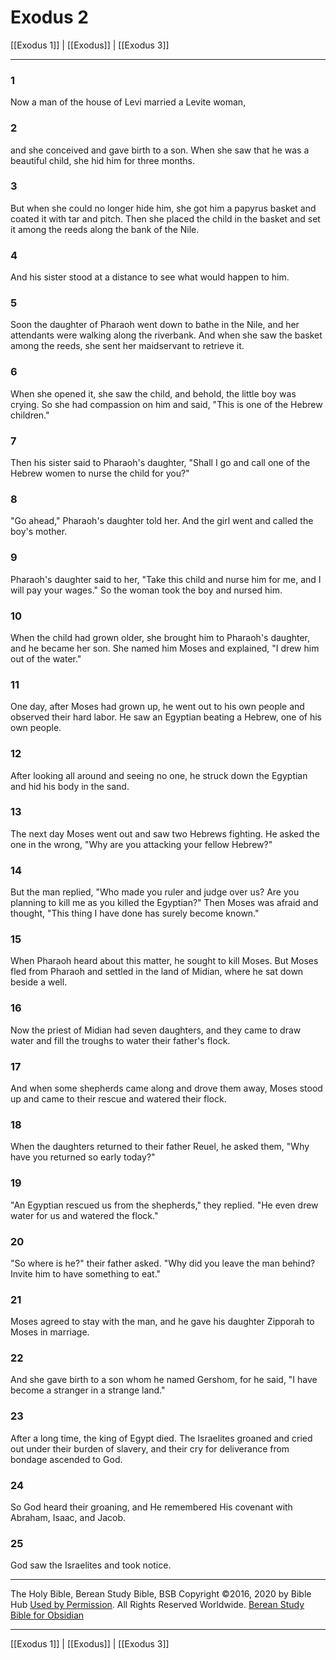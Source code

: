 # Exodus 2

[[Exodus 1]] | [[Exodus]] | [[Exodus 3]]

---

### 1
Now a man of the house of Levi married a Levite woman,

### 2
and she conceived and gave birth to a son. When she saw that he was a beautiful child, she hid him for three months.

### 3
But when she could no longer hide him, she got him a papyrus basket and coated it with tar and pitch. Then she placed the child in the basket and set it among the reeds along the bank of the Nile.

### 4
And his sister stood at a distance to see what would happen to him.

### 5
Soon the daughter of Pharaoh went down to bathe in the Nile, and her attendants were walking along the riverbank. And when she saw the basket among the reeds, she sent her maidservant to retrieve it.

### 6
When she opened it, she saw the child, and behold, the little boy was crying. So she had compassion on him and said, "This is one of the Hebrew children."

### 7
Then his sister said to Pharaoh's daughter, "Shall I go and call one of the Hebrew women to nurse the child for you?"

### 8
"Go ahead," Pharaoh's daughter told her. And the girl went and called the boy's mother.

### 9
Pharaoh's daughter said to her, "Take this child and nurse him for me, and I will pay your wages." So the woman took the boy and nursed him.

### 10
When the child had grown older, she brought him to Pharaoh's daughter, and he became her son. She named him Moses and explained, "I drew him out of the water."

### 11
One day, after Moses had grown up, he went out to his own people and observed their hard labor. He saw an Egyptian beating a Hebrew, one of his own people.

### 12
After looking all around and seeing no one, he struck down the Egyptian and hid his body in the sand.

### 13
The next day Moses went out and saw two Hebrews fighting. He asked the one in the wrong, "Why are you attacking your fellow Hebrew?"

### 14
But the man replied, "Who made you ruler and judge over us? Are you planning to kill me as you killed the Egyptian?" Then Moses was afraid and thought, "This thing I have done has surely become known."

### 15
When Pharaoh heard about this matter, he sought to kill Moses. But Moses fled from Pharaoh and settled in the land of Midian, where he sat down beside a well.

### 16
Now the priest of Midian had seven daughters, and they came to draw water and fill the troughs to water their father's flock.

### 17
And when some shepherds came along and drove them away, Moses stood up and came to their rescue and watered their flock.

### 18
When the daughters returned to their father Reuel, he asked them, "Why have you returned so early today?"

### 19
"An Egyptian rescued us from the shepherds," they replied. "He even drew water for us and watered the flock."

### 20
"So where is he?" their father asked. "Why did you leave the man behind? Invite him to have something to eat."

### 21
Moses agreed to stay with the man, and he gave his daughter Zipporah to Moses in marriage.

### 22
And she gave birth to a son whom he named Gershom, for he said, "I have become a stranger in a strange land."

### 23
After a long time, the king of Egypt died. The Israelites groaned and cried out under their burden of slavery, and their cry for deliverance from bondage ascended to God.

### 24
So God heard their groaning, and He remembered His covenant with Abraham, Isaac, and Jacob.

### 25
God saw the Israelites and took notice.

---

The Holy Bible, Berean Study Bible, BSB
Copyright ©2016, 2020 by Bible Hub
[Used by Permission](https://berean.bible/terms.htm). All Rights Reserved Worldwide.
[Berean Study Bible for Obsidian](https://github.com/gapmiss/berean-study-bible-for-obsidian)

---

[[Exodus 1]] | [[Exodus]] | [[Exodus 3]]

